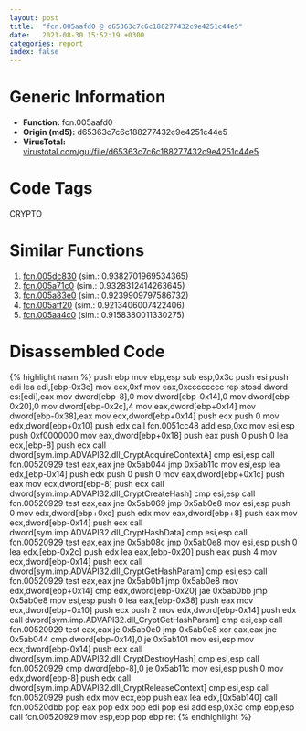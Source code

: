 ```yaml
---
layout: post
title:  "fcn.005aafd0 @ d65363c7c6c188277432c9e4251c44e5"
date:   2021-08-30 15:52:19 +0300
categories: report
index: false
---
```


# Generic Information
- **Function:** fcn.005aafd0
- **Origin (md5):** d65363c7c6c188277432c9e4251c44e5
- **VirusTotal:** [virustotal.com/gui/file/d65363c7c6c188277432c9e4251c44e5][virustotal_ref]

# Code Tags
<span class="tag" id="CRYPTO">CRYPTO</span>


# Similar Functions

1. [fcn.005dc830][similar_1_ref] (sim.: 0.9382701969534365)
2. [fcn.005a71c0][similar_2_ref] (sim.: 0.9328312414263645)
3. [fcn.005a83e0][similar_3_ref] (sim.: 0.9239909797586732)
4. [fcn.005aff20][similar_4_ref] (sim.: 0.9213406007422406)
5. [fcn.005aa4c0][similar_5_ref] (sim.: 0.9158380011330275)


# Disassembled Code

{% highlight nasm %}
push ebp
mov ebp,esp
sub esp,0x3c
push esi
push edi
lea edi,[ebp-0x3c]
mov ecx,0xf
mov eax,0xcccccccc
rep stosd dword es:[edi],eax
mov dword[ebp-8],0
mov dword[ebp-0x14],0
mov dword[ebp-0x20],0
mov dword[ebp-0x2c],4
mov eax,dword[ebp+0x14]
mov dword[ebp-0x38],eax
mov ecx,dword[ebp+0x14]
push ecx
push 0
mov edx,dword[ebp+0x10]
push edx
call fcn.0051cc48
add esp,0xc
mov esi,esp
push 0xf0000000
mov eax,dword[ebp+0x18]
push eax
push 0
push 0
lea ecx,[ebp-8]
push ecx
call dword[sym.imp.ADVAPI32.dll_CryptAcquireContextA]
cmp esi,esp
call fcn.00520929
test eax,eax
jne 0x5ab044
jmp 0x5ab11c
mov esi,esp
lea edx,[ebp-0x14]
push edx
push 0
push 0
mov eax,dword[ebp+0x1c]
push eax
mov ecx,dword[ebp-8]
push ecx
call dword[sym.imp.ADVAPI32.dll_CryptCreateHash]
cmp esi,esp
call fcn.00520929
test eax,eax
jne 0x5ab069
jmp 0x5ab0e8
mov esi,esp
push 0
mov edx,dword[ebp+0xc]
push edx
mov eax,dword[ebp+8]
push eax
mov ecx,dword[ebp-0x14]
push ecx
call dword[sym.imp.ADVAPI32.dll_CryptHashData]
cmp esi,esp
call fcn.00520929
test eax,eax
jne 0x5ab08c
jmp 0x5ab0e8
mov esi,esp
push 0
lea edx,[ebp-0x2c]
push edx
lea eax,[ebp-0x20]
push eax
push 4
mov ecx,dword[ebp-0x14]
push ecx
call dword[sym.imp.ADVAPI32.dll_CryptGetHashParam]
cmp esi,esp
call fcn.00520929
test eax,eax
jne 0x5ab0b1
jmp 0x5ab0e8
mov edx,dword[ebp+0x14]
cmp edx,dword[ebp-0x20]
jae 0x5ab0bb
jmp 0x5ab0e8
mov esi,esp
push 0
lea eax,[ebp-0x38]
push eax
mov ecx,dword[ebp+0x10]
push ecx
push 2
mov edx,dword[ebp-0x14]
push edx
call dword[sym.imp.ADVAPI32.dll_CryptGetHashParam]
cmp esi,esp
call fcn.00520929
test eax,eax
je 0x5ab0e0
jmp 0x5ab0e8
xor eax,eax
jne 0x5ab044
cmp dword[ebp-0x14],0
je 0x5ab101
mov esi,esp
mov ecx,dword[ebp-0x14]
push ecx
call dword[sym.imp.ADVAPI32.dll_CryptDestroyHash]
cmp esi,esp
call fcn.00520929
cmp dword[ebp-8],0
je 0x5ab11c
mov esi,esp
push 0
mov edx,dword[ebp-8]
push edx
call dword[sym.imp.ADVAPI32.dll_CryptReleaseContext]
cmp esi,esp
call fcn.00520929
push edx
mov ecx,ebp
push eax
lea edx,[0x5ab140]
call fcn.00520dbb
pop eax
pop edx
pop edi
pop esi
add esp,0x3c
cmp ebp,esp
call fcn.00520929
mov esp,ebp
pop ebp
ret
{% endhighlight %}


[similar_1_ref]: /report/fcn.005dc830@d65363c7c6c188277432c9e4251c44e5
[similar_2_ref]: /report/fcn.005a71c0@d65363c7c6c188277432c9e4251c44e5
[similar_3_ref]: /report/fcn.005a83e0@d65363c7c6c188277432c9e4251c44e5
[similar_4_ref]: /report/fcn.005aff20@d65363c7c6c188277432c9e4251c44e5
[similar_5_ref]: /report/fcn.005aa4c0@d65363c7c6c188277432c9e4251c44e5
[virustotal_ref]: https://www.virustotal.com/gui/file/d65363c7c6c188277432c9e4251c44e5